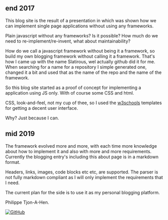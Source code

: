 ## end 2017

This blog site is the result of a presentation in which was shown how we can implement single page applications without using any frameworks.

Plain javascript without any frameworks? Is it possible? How much do we need to re-implement/re-invent, what about maintainability?

How do we call a javascript framework without being it a framework, so build my own blogging framework without calling it a framework. That's how I came up with the name Slatirous, wel actually github did it for me. When searching for a name for a repository I simple generated one, changed it a bit and used that as the name of the repo and the name of the framework.

So this blog site started as a proof of concept for implementing a application using JS only. With of course some CSS and html.

CSS, look-and-feel, not my cup of thee, so I used the [w3schools](https://www.w3schools.com/w3css/w3css_templates.asp) templates for getting a decent user interface.

Why? Just because I can.

## mid 2019

The framework evolved more and more, with each time more knowledge about how to implement it and also with more and more requirements. Currently the blogging entry's including this about page is in a markdown format.

Headers, links, images, code blocks etc etc, are supported. The parser is not fully markdown compliant as I will only implement the requirements that I need.

The current plan for the side is to use it as my personal blogging platform.


Philippe Tjon-A-Hen.

[![GitHub](https://img.shields.io/badge/git-GitHub-blue)](https://github.com/pnmtjonahen/slatirous.js)
